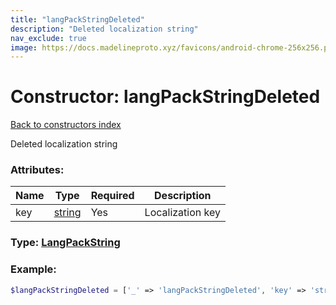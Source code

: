 ```yaml
---
title: "langPackStringDeleted"
description: "Deleted localization string"
nav_exclude: true
image: https://docs.madelineproto.xyz/favicons/android-chrome-256x256.png
---
```

# Constructor: langPackStringDeleted  
[Back to constructors index](/API_docs/constructors/index.md)



Deleted localization string

### Attributes:

| Name     |    Type       | Required | Description |
|----------|---------------|----------|-------------|
|key|[string](/API_docs/types/string.md) | Yes|Localization key|



### Type: [LangPackString](/API_docs/types/LangPackString.md)


### Example:

```php
$langPackStringDeleted = ['_' => 'langPackStringDeleted', 'key' => 'string'];
```  
